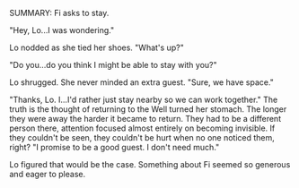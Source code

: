SUMMARY: Fi asks to stay. 

"Hey, Lo...I was wondering."

Lo nodded as she tied her shoes.  "What's up?"

"Do you...do you think I might be able to stay with you?"

Lo shrugged. She never minded an extra guest.  "Sure, we have space."

"Thanks, Lo.  I...I'd rather just stay nearby so we can work together."  The truth is the thought of returning to the Well turned her stomach.  The longer they were away the harder it became to return.  They had to be a different person there, attention focused almost entirely on becoming invisible.  If they couldn't be seen, they couldn't be hurt when no one noticed them, right? "I promise to be a good guest. I don't need much."

Lo figured that would be the case. Something about Fi seemed so generous and eager to please. 